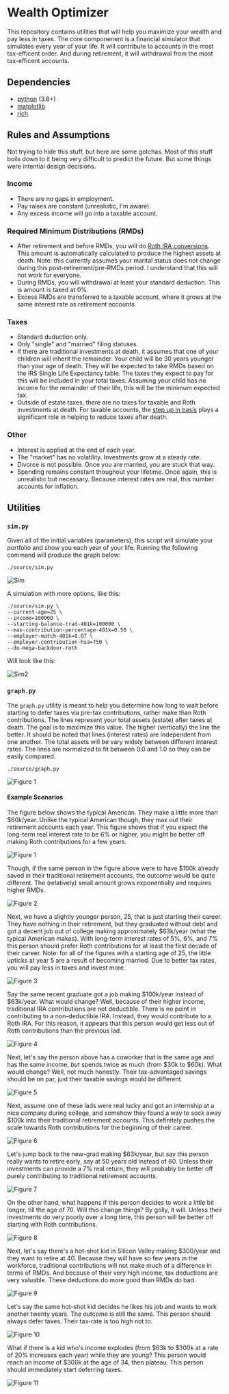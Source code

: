 # Wealth Optimizer

This repository contains utilities that will help you maximize your wealth and
pay less in taxes. The core componenent is a financial simulator that simulates
every year of your life. It will contribute to accounts in the most tax-efficent
order. And during retirement, it will withdrawal from the most tax-efficent
accounts.

## Dependencies

* [python](https://docs.python.org/3/whatsnew/3.8.html) (3.8+)
* [matplotlib](https://matplotlib.org)
* [rich](https://pypi.org/project/rich/)

## Rules and Assumptions

Not trying to hide this stuff, but here are some gotchas. Most of this stuff
boils down to it being very difficult to predict the future. But some things
were intential design decisions.

### Income

* There are no gaps in employment.
* Pay raises are constant (unrealistic, I'm aware).
* Any excess income will go into a taxable account.

### Required Minimum Distributions (RMDs)

* After retirement and before RMDs, you will do [Roth IRA
  conversions](https://www.bogleheads.org/wiki/Roth_IRA_conversion). This amount
  is automatically calculated to produce the highest assets at death. Note: this
  currently assumes your marital status does not change during this
  post-retirement/pre-RMDs period. I understand that this will not work for
  everyone.
* During RMDs, you will withdrawal at least your standard deduction. This is
  amount is taxed at 0%.
* Excess RMDs are transferred to a taxable account, where it grows at the same
  interest rate as retirement accounts.

### Taxes

* Standard duduction only.
* Only "single" and "married" filing statuses.
* If there are traditional investments at death, it assumes that one of your
  children will inherit the remainder. Your child will be 30 years younger than
  your age of death. They will be expected to take RMDs based on the IRS Single
  Life Expectancy table. The taxes they expect to pay for this will be included
  in your total taxes. Assuming your child has no income for the remainder of
  their life, this will be the minimum expected tax.
* Outside of estate taxes, there are no taxes for taxable and Roth investments
  at death. For taxable accounts, the [step up in
  basis](https://www.investopedia.com/terms/s/stepupinbasis.asp) plays a
  significant role in helping to reduce taxes after death.

### Other

* Interest is applied at the end of each year.
* The "market" has no volatility. Investments grow at a steady rate.
* Divorce is not possible. Once you are married, you are stuck that way.
* Spending remains constant thoughout your lifetime. Once again, this is
  unrealistic but necessary. Because interest rates are real, this number
  accounts for inflation.

## Utilities

### `sim.py`

Given all of the initial variables (parameters), this script will simulate
your portfolio and show you each year of your life. Running the following
command will produce the graph below:

```
./source/sim.py
```

![Sim](https://github.com/6a74/WealthOptimizer/blob/master/figures/sim_01.png?raw=true)

A simulation with more options, like this:

```
./source/sim.py \
--current-age=25 \
--income=100000 \
--starting-balance-trad-401k=100000 \
--max-contribution-percentage-401k=0.50 \
--employer-match-401k=0.07 \
--employer-contribution-hsa=750 \
--do-mega-backdoor-roth
```

Will look like this:

![Sim2](https://github.com/6a74/WealthOptimizer/blob/master/figures/sim_02.png?raw=true)

### `graph.py`

The `graph.py` utility is meant to help you determine how long to wait before
starting to defer taxes via pre-tax contributions, rather make than Roth
contributions. The lines represent your total assets (estate) after taxes at
death. The goal is to maximize this value. The higher (vertically) the line the
better. It should be noted that lines (interest rates) are independent from one
another. The total assets will be vary widely between different interest rates.
The lines are normalized to fit between 0.0 and 1.0 so they can be easily
compared.

```
./source/graph.py
```

![Figure 1](https://github.com/6a74/WealthOptimizer/blob/master/figures/figure_01.png?raw=true)

#### Example Scenarios

The figure below shows the typical American. They make a little more than
$60k/year. Unlike the typical American though, they max out their retirement
accounts each year. This figure shows that if you expect the long-term real
interest rate to be 6% or higher, you might be better off making Roth
contributions for a few years.

![Figure 1](https://github.com/6a74/WealthOptimizer/blob/master/figures/figure_01.png?raw=true)

Though, if the same person in the figure above were to have $100k already saved
in their traditional retirement accounts, the outcome would be quite different.
The (relatively) small amount grows exponentially and requires higher RMDs.

![Figure 2](https://github.com/6a74/WealthOptimizer/blob/master/figures/figure_02.png?raw=true)

Next, we have a slightly younger person, 25, that is just starting their career.
They have nothing in their retirement, but they graduated without debt and got a
decent job out of college making approximately $63k/year (what the typical
American makes). With long-term interest rates of 5%, 6%, and 7% this person
should prefer Roth contributions for at least the first decade of their career.
Note: for all of the figures with a starting age of 25, the little upticks at
year 5 are a result of becoming married. Due to better tax rates, you will pay
less in taxes and invest more.

![Figure 3](https://github.com/6a74/WealthOptimizer/blob/master/figures/figure_03.png?raw=true)

Say the same recent graduate got a job making $100k/year instead of $63k/year.
What would change? Well, because of their higher income, traditional IRA
contributions are not deductible. There is no point in contributing to a
non-deductible IRA. Instead, they would contribute to a Roth IRA. For this
reason, it appears that this person would get less out of Roth contributions
than the previous lad.

![Figure 4](https://github.com/6a74/WealthOptimizer/blob/master/figures/figure_04.png?raw=true)

Next, let's say the person above has a coworker that is the same age and has the
same income, _but_ spends twice as much (from $30k to $60k). What would change?
Well, not much honestly. Their tax-advantaged savings should be on par, just
their taxable savings would be different.

![Figure 5](https://github.com/6a74/WealthOptimizer/blob/master/figures/figure_05.png?raw=true)

Next, assume one of these lads were real lucky and got an internship at a nice
company during college, and somehow they found a way to sock away $100k into
their traditional retirement accounts. This definitely pushes the scale towards
Roth contributions for the beginning of their career.

![Figure 6](https://github.com/6a74/WealthOptimizer/blob/master/figures/figure_06.png?raw=true)

Let's jump back to the new-grad making $63k/year, but say this person really wants to
retire early, say at 50 years old instead of 60. Unless their investments can
provide a 7% real return, they will probably be better off purely contributing
to traditional retirement accounts.

![Figure 7](https://github.com/6a74/WealthOptimizer/blob/master/figures/figure_07.png?raw=true)

On the other hand, what happens if this person decides to work a little bit
longer, till the age of 70. Will this change things? By golly, it will. Unless
their investments do very poorly over a long time, this person will be better
off starting with Roth contributions.

![Figure 8](https://github.com/6a74/WealthOptimizer/blob/master/figures/figure_08.png?raw=true)

Next, let's say there's a hot-shot kid in Silicon Valley making $300/year and
they want to retire at 40. Because they will have so few years in the workforce,
traditional contributions will not make much of a difference in terms of RMDs.
And because of their very high income, tax deductions are very valuable. These
deductions do more good than RMDs do bad.

![Figure 9](https://github.com/6a74/WealthOptimizer/blob/master/figures/figure_09.png?raw=true)

Let's say the same hot-shot kid decides he likes his job and wants to work
another twenty years. The outcome is still the same. This person should always
defer taxes. Their tax-rate is too high not to.

![Figure 10](https://github.com/6a74/WealthOptimizer/blob/master/figures/figure_10.png?raw=true)

What if there is a kid who's income explodes (from $63k to $300k at a rate of
20% increases each year) while they are young? This person would reach an income
of $300k at the age of 34, then plateau. This person should immediately start
deferring taxes.

![Figure 11](https://github.com/6a74/WealthOptimizer/blob/master/figures/figure_11.png?raw=true)
